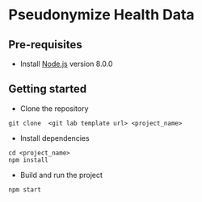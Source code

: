 # Pseudonymize Health Data

## Pre-requisites

- Install [Node.js](https://nodejs.org/en/) version 8.0.0

## Getting started

- Clone the repository

```
git clone  <git lab template url> <project_name>
```

- Install dependencies

```
cd <project_name>
npm install
```

- Build and run the project

```
npm start
```

